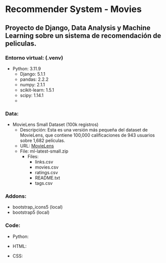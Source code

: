 # Recommender System - Movies

## Proyecto de Django, Data Analysis y Machine Learning sobre un sistema de recomendación de peliculas.

### Entorno virtual: (.venv)

- Python: 3.11.9
    - Django: 5.1.1
    - pandas: 2.2.2
    - numpy: 2.1.1
    - scikit-learn: 1.5.1
    - scipy: 1.14.1
    - 



### Data:

- MovieLens Small Dataset (100k registros)
    - Descripción: Esta es una versión más pequeña del dataset de MovieLens, que contiene 100,000 calificaciones 
                    de 943 usuarios sobre 1,682 películas.
    - URL: [MovieLens](http://files.grouplens.org/datasets/movielens/ml-latest-small.zip)
    - File: ml-latest-small.zip
        - Files:
            - links.csv
            - movies.csv
            - ratings.csv
            - README.txt
            - tags.csv



### Addons:

- bootstrap_icons5 (local)
- bootstrap5 (local)



### Code:

- Python:


- HTML:


- CSS: 